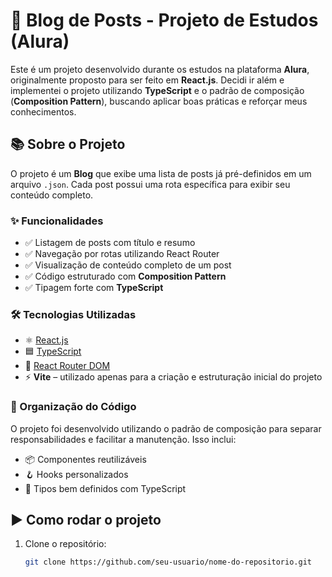 # 📝 Blog de Posts - Projeto de Estudos (Alura)

Este é um projeto desenvolvido durante os estudos na plataforma **Alura**, originalmente proposto para ser feito em **React.js**. Decidi ir além e implementei o projeto utilizando **TypeScript** e o padrão de composição (**Composition Pattern**), buscando aplicar boas práticas e reforçar meus conhecimentos.

## 📚 Sobre o Projeto

O projeto é um **Blog** que exibe uma lista de posts já pré-definidos em um arquivo `.json`. Cada post possui uma rota específica para exibir seu conteúdo completo.

### ✨ Funcionalidades

- ✅ Listagem de posts com título e resumo  
- ✅ Navegação por rotas utilizando React Router  
- ✅ Visualização de conteúdo completo de um post  
- ✅ Código estruturado com **Composition Pattern**  
- ✅ Tipagem forte com **TypeScript**

### 🛠️ Tecnologias Utilizadas

- ⚛️ [React.js](https://reactjs.org/)
- 🟦 [TypeScript](https://www.typescriptlang.org/)
- 🔀 [React Router DOM](https://reactrouter.com/)
- ⚡ **Vite** – utilizado apenas para a criação e estruturação inicial do projeto

### 🧩 Organização do Código

O projeto foi desenvolvido utilizando o padrão de composição para separar responsabilidades e facilitar a manutenção. Isso inclui:

- 📦 Componentes reutilizáveis  
- 🪝 Hooks personalizados  
- 🧾 Tipos bem definidos com TypeScript

## ▶️ Como rodar o projeto

1. Clone o repositório:
   ```bash
   git clone https://github.com/seu-usuario/nome-do-repositorio.git
